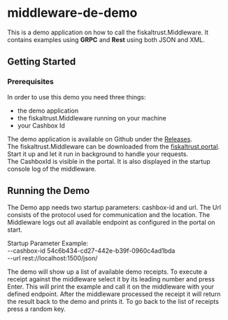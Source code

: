 # middleware-de-demo

This is a demo application on how to call the fiskaltrust.Middleware. It contains examples using **GRPC** and **Rest** using both JSON and XML.

## Getting Started

### Prerequisites
In order to use this demo you need three things:

- the demo application
- the fiskaltrust.Middleware running on your machine
- your Cashbox Id 

The demo application is available on Github under the [Releases](https://github.com/fiskaltrust/middleware-de-demo-dotnet/releases).  
The fiskaltrust.Middleware can be downloaded from the [fiskaltrust.portal](https://portal.fiskaltrust.de/). Start it up and let it run in background to handle your requests.   
The CashboxId is visible in the portal. It is also displayed in the startup console log of the middleware. 

## Running the Demo

The Demo app needs two startup parameters: cashbox-id and url. The Url consists of the protocol used for communication and the location. The Middleware logs out all available endpoint as configured in the portal on start. 

Startup Parameter Example:  
--cashbox-id 54c6b434-cd27-442e-b39f-0960c4ad1bda  
--url rest://localhost:1500/json/

The demo will show up a list of available demo receipts. To execute a receipt against the middleware select it by its leading number and press Enter.
This will print the example and call it on the middleware with your defined endpoint. After the middleware processed the receipt it will return the result back to the demo and prints it. To go back to the list of receipts press a random key.